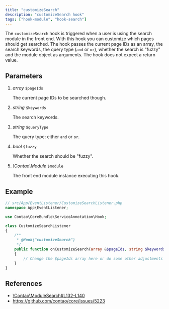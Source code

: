 ```yaml
---
title: "customizeSearch"
description: "customizeSearch hook"
tags: ["hook-module", "hook-search"]
---
```


The `customizeSearch` hook is triggered when a user is using the search module
in the front end. With this hook you can customize which pages should get searched.
The hook passes the current page IDs as an array, the search keywords, the query 
type (`and` or `or`), whether the search is "fuzzy" and the module object as
arguments. The hook does not expect a return value.


## Parameters

1. *array* `$pageIds`

    The current page IDs to be searched though.

2. *string* `$keywords`

    The search keywords.

3. *string* `$queryType`

    The query type: either `and` or `or`.

4. *bool* `$fuzzy`

    Whether the search should be "fuzzy".

5. *\Contao\Module* `$module`

    The front end module instance executing this hook.


## Example

```php
// src/App/EventListener/CustomizeSearchListener.php
namespace App\EventListener;

use Contao\CoreBundle\ServiceAnnotation\Hook;

class CustomizeSearchListener
{
    /**
     * @Hook("customizeSearch")
     */
    public function onCustomizeSearch(array &$pageIds, string $keywords, string $queryType, bool $fuzzy, \Contao\Module $module): void
    {
        // Change the $pageIds array here or do some other adjustments …
    }
}
```


## References

* [\Contao\ModuleSearch#L132-L140](https://github.com/contao/contao/blob/4.7.6/core-bundle/src/Resources/contao/modules/ModuleSearch.php#L132-L140)
* https://github.com/contao/core/issues/5223
